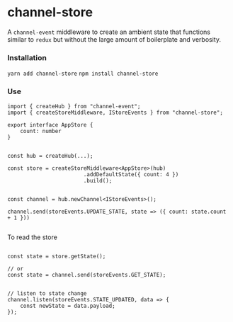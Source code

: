 # channel-store

A `channel-event` middleware to create an ambient state that functions similar to `redux` but without the large amount of boilerplate and verbosity.

### Installation

`yarn add channel-store`
`npm install channel-store`

### Use

``` tsx
import { createHub } from "channel-event";
import { createStoreMiddleware, IStoreEvents } from "channel-store";

export interface AppStore {
	count: number
}


const hub = createHub(...);

const store = createStoreMiddleware<AppStore>(hub)
						.addDefaultState({ count: 4 })
						.build();


const channel = hub.newChannel<IStoreEvents>();

channel.send(storeEvents.UPDATE_STATE, state => ({ count: state.count + 1 }))


```

To read the store 

``` tsx

const state = store.getState();

// or
const state = channel.send(storeEvents.GET_STATE);


// listen to state change
channel.listen(storeEvents.STATE_UPDATED, data => {
	const newState = data.payload;
});

```